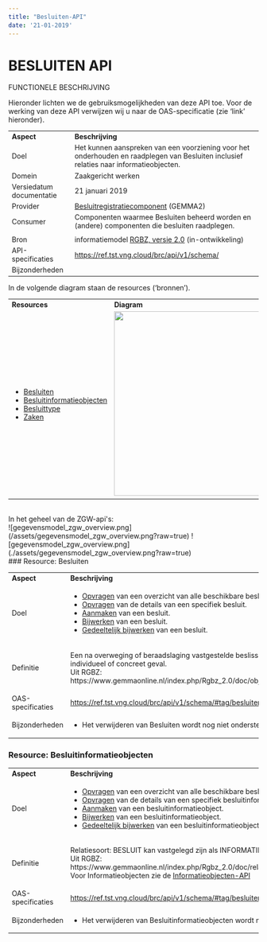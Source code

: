 ```yaml
---
title: "Besluiten-API"
date: '21-01-2019'
---
```


# BESLUITEN API

FUNCTIONELE BESCHRIJVING

Hieronder lichten we de gebruiksmogelijkheden van deze API toe. Voor de
werking van deze API verwijzen wij u naar de OAS-specificatie (zie
‘link’ hieronder).

<table>
<tbody>
<tr class="odd">
<td><strong>Aspect</strong></td>
<td><strong>Beschrijving</strong></td>
</tr>
<tr class="even">
<td>Doel</td>
<td>Het kunnen aanspreken van een voorziening voor het onderhouden en raadplegen van Besluiten inclusief relaties naar informatieobjecten.</td>
</tr>
<tr class="odd">
<td>Domein</td>
<td>Zaakgericht werken</td>
</tr>
<tr class="even">
<td>Versiedatum documentatie</td>
<td>21 januari 2019</td>
</tr>
<tr class="odd">
<td>Provider</td>
<td><a href=""><span class="underline">Besluitregistratiecomponent</span></a> (GEMMA2)</td>
</tr>
<tr class="even">
<td>Consumer</td>
<td>Componenten waarmee Besluiten beheerd worden en (andere) componenten die besluiten raadplegen.</td>
</tr>
<tr class="odd">
<td></td>
<td></td>
</tr>
<tr class="even">
<td>Bron</td>
<td>informatiemodel <a href="https://www.gemmaonline.nl/index.php/RGBZ_2.0_in_ontwikkeling"><span class="underline">RGBZ, versie 2.0</span></a> (in-ontwikkeling)</td>
</tr>
<tr class="odd">
<td>API-specificaties</td>
<td><a href="https://ref.tst.vng.cloud/brc/api/v1/schema/"><span class="underline">https://ref.tst.vng.cloud/brc/api/v1/schema/</span></a></td>
</tr>
<tr class="even">
<td>Bijzonderheden</td>
<td></td>
</tr>
</tbody>
</table>

In de volgende diagram staan de resources (‘bronnen’).

<table>
<tbody>
<tr class="odd">
<td><strong>Resources</strong></td>
<td><strong>Diagram</strong></td>
</tr>
<tr class="even">
<td><ul>
<li><a href="https://github.com/VNG-Realisatie/gemma-zaken/blob/Remkodehaas-patch-3/docs/_content/overige/functioneel/besluiten_api.md#resource-besluiten">Besluiten</a></li>
<li><a href="https://github.com/VNG-Realisatie/gemma-zaken/blob/Remkodehaas-patch-3/docs/_content/overige/functioneel/besluiten_api.md#resource-besluitinformatieobjecten">Besluitinformatieobjecten</a></li>
<li><a href="https://github.com/VNG-Realisatie/gemma-zaken/blob/Remkodehaas-patch-3/docs/_content/overige/functioneel/zaaktypen_api.md#resource-besluittype">Besluittype</a></li>
<li><a href="https://github.com/VNG-Realisatie/gemma-zaken/blob/Remkodehaas-patch-3/docs/_content/overige/functioneel/zaken_api.md#resource-zaken">Zaken</a></li>
</ul></td>
<td><img src="https://github.com/VNG-Realisatie/gemma-zaken/blob/Remkodehaas-patch-3/docs/_content/overige/functioneel/assets/gegevensmodel_besluit_compact.png" width="706" height="371" border="0" " /></td>
</tr>
</tbody>
</table>

</br>
In het geheel van de ZGW-api's:</br>
![gegevensmodel_zgw_overview.png](/assets/gegevensmodel_zgw_overview.png?raw=true)
![gegevensmodel_zgw_overview.png](./assets/gegevensmodel_zgw_overview.png?raw=true)
</br>
### Resource: Besluiten

<table>
<tbody>
<tr class="odd">
<td><strong>Aspect</strong></td>
<td><strong>Beschrijving</strong></td>
</tr>
<tr class="even">
<td>Doel</td>
<td><ul>
<li><a href="https://ref.tst.vng.cloud/brc/api/v1/schema/#operation/besluit_list">Opvragen</a> van een overzicht van alle beschikbare besluiten.</li>
<li><a href="https://ref.tst.vng.cloud/brc/api/v1/schema/#operation/besluit_read">Opvragen</a> van de details van een specifiek besluit.</li>
<li><a href="https://ref.tst.vng.cloud/brc/api/v1/schema/#operation/besluit_create">Aanmaken</a> van een besluit.</li>
<li><a href="https://ref.tst.vng.cloud/brc/api/v1/schema/#operation/besluit_update">Bijwerken</a> van een besluit.</li>
<li><a href="https://ref.tst.vng.cloud/brc/api/v1/schema/#operation/besluit_partial_update">Gedeeltelijk bijwerken</a> van een besluit.</li>
</ul></td>
</tr>
<tr class="odd">
<td>Definitie</td>
<td><p>Een na overweging of beraadslaging vastgestelde beslissing voor een individueel of concreet geval.</br>
Uit RGBZ: https://www.gemmaonline.nl/index.php/Rgbz_2.0/doc/objecttype/besluit</td>
</tr>
<tr class="even">
<td>OAS-specificaties</td>
<td><a href="https://ref.tst.vng.cloud/brc/api/v1/schema/#tag/besluiten">https://ref.tst.vng.cloud/brc/api/v1/schema/#tag/besluiten</a></td>
</tr>
<tr class="odd">
<td>Bijzonderheden</td>
<td><ul>
<li>Het verwijderen van Besluiten wordt nog niet ondersteund.</li>
</ul></td>
</tr>
</tbody>
</table>




### Resource: Besluitinformatieobjecten

<table>
<tbody>
<tr class="odd">
<td><strong>Aspect</strong></td>
<td><strong>Beschrijving</strong></td>
</tr>
<tr class="even">
<td>Doel</td>
<td><ul>
<li><a href="https://ref.tst.vng.cloud/brc/api/v1/schema/#operation/besluitinformatieobject_list">Opvragen</a> van een overzicht van alle beschikbare besluiteninformatieobjecten.</li>
<li><a href="https://ref.tst.vng.cloud/brc/api/v1/schema/#operation/besluitinformatieobject_read">Opvragen</a> van de details van een specifiek besluitinformatieobject.</li>
<li><a href="https://ref.tst.vng.cloud/brc/api/v1/schema/#operation/besluitinformatieobject_create">Aanmaken</a> van een besluitinformatieobject.</li>
<li><a href="https://ref.tst.vng.cloud/brc/api/v1/schema/#operation/besluitinformatieobject_update">Bijwerken</a> van een besluitinformatieobject.</li>
<li><a href="https://ref.tst.vng.cloud/brc/api/v1/schema/#operation/besluitinformatieobject_partial_update">Gedeeltelijk bijwerken</a> van een besluitinformatieobject.</li>
</ul></td>
</tr>
<tr class="odd">
<td>Definitie</td>
<td><p>Relatiesoort: BESLUIT kan vastgelegd zijn als INFORMATIEOBJECT.
<br/>Uit RGBZ: https://www.gemmaonline.nl/index.php/Rgbz_2.0/doc/relatiesoort/besluit.kan_vastgelegd_zijn_als_informatieobject
<br/>Voor Informatieobjecten zie de <a href="https://github.com/VNG-Realisatie/gemma-zaken/blob/Remkodehaas-patch-3/docs/_content/overige/functioneel/informatieobjecten_api.md">Informatieobjecten-API</a></td>
</tr>
<tr class="even">
<td>OAS-specificaties</td>
<td><a href="https://ref.tst.vng.cloud/brc/api/v1/schema/#tag/besluiten">https://ref.tst.vng.cloud/brc/api/v1/schema/#tag/besluiten</a></td>
</tr>
<tr class="odd">
<td>Bijzonderheden</td>
<td><ul>
<li>Het verwijderen van Besluitinformatieobjecten wordt nog niet ondersteund.</li>
</ul></td>
</tr>
</tbody>
</table>
